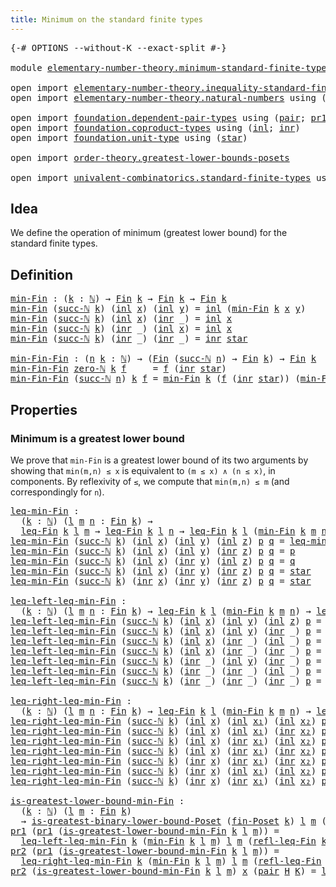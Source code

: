 ```yaml
---
title: Minimum on the standard finite types
---
```


<pre class="Agda"><a id="62" class="Symbol">{-#</a> <a id="66" class="Keyword">OPTIONS</a> <a id="74" class="Pragma">--without-K</a> <a id="86" class="Pragma">--exact-split</a> <a id="100" class="Symbol">#-}</a>

<a id="105" class="Keyword">module</a> <a id="112" href="elementary-number-theory.minimum-standard-finite-types.html" class="Module">elementary-number-theory.minimum-standard-finite-types</a> <a id="167" class="Keyword">where</a>

<a id="174" class="Keyword">open</a> <a id="179" class="Keyword">import</a> <a id="186" href="elementary-number-theory.inequality-standard-finite-types.html" class="Module">elementary-number-theory.inequality-standard-finite-types</a>
<a id="244" class="Keyword">open</a> <a id="249" class="Keyword">import</a> <a id="256" href="elementary-number-theory.natural-numbers.html" class="Module">elementary-number-theory.natural-numbers</a> <a id="297" class="Keyword">using</a> <a id="303" class="Symbol">(</a><a id="304" href="elementary-number-theory.natural-numbers.html#1548" class="Datatype">ℕ</a><a id="305" class="Symbol">;</a> <a id="307" href="elementary-number-theory.natural-numbers.html#1569" class="InductiveConstructor">zero-ℕ</a><a id="313" class="Symbol">;</a> <a id="315" href="elementary-number-theory.natural-numbers.html#1582" class="InductiveConstructor">succ-ℕ</a><a id="321" class="Symbol">)</a>

<a id="324" class="Keyword">open</a> <a id="329" class="Keyword">import</a> <a id="336" href="foundation.dependent-pair-types.html" class="Module">foundation.dependent-pair-types</a> <a id="368" class="Keyword">using</a> <a id="374" class="Symbol">(</a><a id="375" href="foundation-core.dependent-pair-types.html#588" class="InductiveConstructor">pair</a><a id="379" class="Symbol">;</a> <a id="381" href="foundation-core.dependent-pair-types.html#605" class="Field">pr1</a><a id="384" class="Symbol">;</a> <a id="386" href="foundation-core.dependent-pair-types.html#617" class="Field">pr2</a><a id="389" class="Symbol">)</a>
<a id="391" class="Keyword">open</a> <a id="396" class="Keyword">import</a> <a id="403" href="foundation.coproduct-types.html" class="Module">foundation.coproduct-types</a> <a id="430" class="Keyword">using</a> <a id="436" class="Symbol">(</a><a id="437" href="foundation.coproduct-types.html#1249" class="InductiveConstructor">inl</a><a id="440" class="Symbol">;</a> <a id="442" href="foundation.coproduct-types.html#1267" class="InductiveConstructor">inr</a><a id="445" class="Symbol">)</a>
<a id="447" class="Keyword">open</a> <a id="452" class="Keyword">import</a> <a id="459" href="foundation.unit-type.html" class="Module">foundation.unit-type</a> <a id="480" class="Keyword">using</a> <a id="486" class="Symbol">(</a><a id="487" href="foundation.unit-type.html#1108" class="InductiveConstructor">star</a><a id="491" class="Symbol">)</a>

<a id="494" class="Keyword">open</a> <a id="499" class="Keyword">import</a> <a id="506" href="order-theory.greatest-lower-bounds-posets.html" class="Module">order-theory.greatest-lower-bounds-posets</a>

<a id="549" class="Keyword">open</a> <a id="554" class="Keyword">import</a> <a id="561" href="univalent-combinatorics.standard-finite-types.html" class="Module">univalent-combinatorics.standard-finite-types</a> <a id="607" class="Keyword">using</a> <a id="613" class="Symbol">(</a><a id="614" href="univalent-combinatorics.standard-finite-types.html#2392" class="Function">Fin</a><a id="617" class="Symbol">)</a>
</pre>
## Idea

We define the operation of minimum (greatest lower bound) for the standard finite types.

## Definition

<pre class="Agda"><a id="min-Fin"></a><a id="746" href="elementary-number-theory.minimum-standard-finite-types.html#746" class="Function">min-Fin</a> <a id="754" class="Symbol">:</a> <a id="756" class="Symbol">(</a><a id="757" href="elementary-number-theory.minimum-standard-finite-types.html#757" class="Bound">k</a> <a id="759" class="Symbol">:</a> <a id="761" href="elementary-number-theory.natural-numbers.html#1548" class="Datatype">ℕ</a><a id="762" class="Symbol">)</a> <a id="764" class="Symbol">→</a> <a id="766" href="univalent-combinatorics.standard-finite-types.html#2392" class="Function">Fin</a> <a id="770" href="elementary-number-theory.minimum-standard-finite-types.html#757" class="Bound">k</a> <a id="772" class="Symbol">→</a> <a id="774" href="univalent-combinatorics.standard-finite-types.html#2392" class="Function">Fin</a> <a id="778" href="elementary-number-theory.minimum-standard-finite-types.html#757" class="Bound">k</a> <a id="780" class="Symbol">→</a> <a id="782" href="univalent-combinatorics.standard-finite-types.html#2392" class="Function">Fin</a> <a id="786" href="elementary-number-theory.minimum-standard-finite-types.html#757" class="Bound">k</a>
<a id="788" href="elementary-number-theory.minimum-standard-finite-types.html#746" class="Function">min-Fin</a> <a id="796" class="Symbol">(</a><a id="797" href="elementary-number-theory.natural-numbers.html#1582" class="InductiveConstructor">succ-ℕ</a> <a id="804" href="elementary-number-theory.minimum-standard-finite-types.html#804" class="Bound">k</a><a id="805" class="Symbol">)</a> <a id="807" class="Symbol">(</a><a id="808" href="foundation.coproduct-types.html#1249" class="InductiveConstructor">inl</a> <a id="812" href="elementary-number-theory.minimum-standard-finite-types.html#812" class="Bound">x</a><a id="813" class="Symbol">)</a> <a id="815" class="Symbol">(</a><a id="816" href="foundation.coproduct-types.html#1249" class="InductiveConstructor">inl</a> <a id="820" href="elementary-number-theory.minimum-standard-finite-types.html#820" class="Bound">y</a><a id="821" class="Symbol">)</a> <a id="823" class="Symbol">=</a> <a id="825" href="foundation.coproduct-types.html#1249" class="InductiveConstructor">inl</a> <a id="829" class="Symbol">(</a><a id="830" href="elementary-number-theory.minimum-standard-finite-types.html#746" class="Function">min-Fin</a> <a id="838" href="elementary-number-theory.minimum-standard-finite-types.html#804" class="Bound">k</a> <a id="840" href="elementary-number-theory.minimum-standard-finite-types.html#812" class="Bound">x</a> <a id="842" href="elementary-number-theory.minimum-standard-finite-types.html#820" class="Bound">y</a><a id="843" class="Symbol">)</a>
<a id="845" href="elementary-number-theory.minimum-standard-finite-types.html#746" class="Function">min-Fin</a> <a id="853" class="Symbol">(</a><a id="854" href="elementary-number-theory.natural-numbers.html#1582" class="InductiveConstructor">succ-ℕ</a> <a id="861" href="elementary-number-theory.minimum-standard-finite-types.html#861" class="Bound">k</a><a id="862" class="Symbol">)</a> <a id="864" class="Symbol">(</a><a id="865" href="foundation.coproduct-types.html#1249" class="InductiveConstructor">inl</a> <a id="869" href="elementary-number-theory.minimum-standard-finite-types.html#869" class="Bound">x</a><a id="870" class="Symbol">)</a> <a id="872" class="Symbol">(</a><a id="873" href="foundation.coproduct-types.html#1267" class="InductiveConstructor">inr</a> <a id="877" class="Symbol">_)</a> <a id="880" class="Symbol">=</a> <a id="882" href="foundation.coproduct-types.html#1249" class="InductiveConstructor">inl</a> <a id="886" href="elementary-number-theory.minimum-standard-finite-types.html#869" class="Bound">x</a>
<a id="888" href="elementary-number-theory.minimum-standard-finite-types.html#746" class="Function">min-Fin</a> <a id="896" class="Symbol">(</a><a id="897" href="elementary-number-theory.natural-numbers.html#1582" class="InductiveConstructor">succ-ℕ</a> <a id="904" href="elementary-number-theory.minimum-standard-finite-types.html#904" class="Bound">k</a><a id="905" class="Symbol">)</a> <a id="907" class="Symbol">(</a><a id="908" href="foundation.coproduct-types.html#1267" class="InductiveConstructor">inr</a> <a id="912" class="Symbol">_)</a> <a id="915" class="Symbol">(</a><a id="916" href="foundation.coproduct-types.html#1249" class="InductiveConstructor">inl</a> <a id="920" href="elementary-number-theory.minimum-standard-finite-types.html#920" class="Bound">x</a><a id="921" class="Symbol">)</a> <a id="923" class="Symbol">=</a> <a id="925" href="foundation.coproduct-types.html#1249" class="InductiveConstructor">inl</a> <a id="929" href="elementary-number-theory.minimum-standard-finite-types.html#920" class="Bound">x</a>
<a id="931" href="elementary-number-theory.minimum-standard-finite-types.html#746" class="Function">min-Fin</a> <a id="939" class="Symbol">(</a><a id="940" href="elementary-number-theory.natural-numbers.html#1582" class="InductiveConstructor">succ-ℕ</a> <a id="947" href="elementary-number-theory.minimum-standard-finite-types.html#947" class="Bound">k</a><a id="948" class="Symbol">)</a> <a id="950" class="Symbol">(</a><a id="951" href="foundation.coproduct-types.html#1267" class="InductiveConstructor">inr</a> <a id="955" class="Symbol">_)</a> <a id="958" class="Symbol">(</a><a id="959" href="foundation.coproduct-types.html#1267" class="InductiveConstructor">inr</a> <a id="963" class="Symbol">_)</a> <a id="966" class="Symbol">=</a> <a id="968" href="foundation.coproduct-types.html#1267" class="InductiveConstructor">inr</a> <a id="972" href="foundation.unit-type.html#1108" class="InductiveConstructor">star</a>

<a id="min-Fin-Fin"></a><a id="978" href="elementary-number-theory.minimum-standard-finite-types.html#978" class="Function">min-Fin-Fin</a> <a id="990" class="Symbol">:</a> <a id="992" class="Symbol">(</a><a id="993" href="elementary-number-theory.minimum-standard-finite-types.html#993" class="Bound">n</a> <a id="995" href="elementary-number-theory.minimum-standard-finite-types.html#995" class="Bound">k</a> <a id="997" class="Symbol">:</a> <a id="999" href="elementary-number-theory.natural-numbers.html#1548" class="Datatype">ℕ</a><a id="1000" class="Symbol">)</a> <a id="1002" class="Symbol">→</a> <a id="1004" class="Symbol">(</a><a id="1005" href="univalent-combinatorics.standard-finite-types.html#2392" class="Function">Fin</a> <a id="1009" class="Symbol">(</a><a id="1010" href="elementary-number-theory.natural-numbers.html#1582" class="InductiveConstructor">succ-ℕ</a> <a id="1017" href="elementary-number-theory.minimum-standard-finite-types.html#993" class="Bound">n</a><a id="1018" class="Symbol">)</a> <a id="1020" class="Symbol">→</a> <a id="1022" href="univalent-combinatorics.standard-finite-types.html#2392" class="Function">Fin</a> <a id="1026" href="elementary-number-theory.minimum-standard-finite-types.html#995" class="Bound">k</a><a id="1027" class="Symbol">)</a> <a id="1029" class="Symbol">→</a> <a id="1031" href="univalent-combinatorics.standard-finite-types.html#2392" class="Function">Fin</a> <a id="1035" href="elementary-number-theory.minimum-standard-finite-types.html#995" class="Bound">k</a>
<a id="1037" href="elementary-number-theory.minimum-standard-finite-types.html#978" class="Function">min-Fin-Fin</a> <a id="1049" href="elementary-number-theory.natural-numbers.html#1569" class="InductiveConstructor">zero-ℕ</a> <a id="1056" href="elementary-number-theory.minimum-standard-finite-types.html#1056" class="Bound">k</a> <a id="1058" href="elementary-number-theory.minimum-standard-finite-types.html#1058" class="Bound">f</a>     <a id="1064" class="Symbol">=</a> <a id="1066" href="elementary-number-theory.minimum-standard-finite-types.html#1058" class="Bound">f</a> <a id="1068" class="Symbol">(</a><a id="1069" href="foundation.coproduct-types.html#1267" class="InductiveConstructor">inr</a> <a id="1073" href="foundation.unit-type.html#1108" class="InductiveConstructor">star</a><a id="1077" class="Symbol">)</a>
<a id="1079" href="elementary-number-theory.minimum-standard-finite-types.html#978" class="Function">min-Fin-Fin</a> <a id="1091" class="Symbol">(</a><a id="1092" href="elementary-number-theory.natural-numbers.html#1582" class="InductiveConstructor">succ-ℕ</a> <a id="1099" href="elementary-number-theory.minimum-standard-finite-types.html#1099" class="Bound">n</a><a id="1100" class="Symbol">)</a> <a id="1102" href="elementary-number-theory.minimum-standard-finite-types.html#1102" class="Bound">k</a> <a id="1104" href="elementary-number-theory.minimum-standard-finite-types.html#1104" class="Bound">f</a> <a id="1106" class="Symbol">=</a> <a id="1108" href="elementary-number-theory.minimum-standard-finite-types.html#746" class="Function">min-Fin</a> <a id="1116" href="elementary-number-theory.minimum-standard-finite-types.html#1102" class="Bound">k</a> <a id="1118" class="Symbol">(</a><a id="1119" href="elementary-number-theory.minimum-standard-finite-types.html#1104" class="Bound">f</a> <a id="1121" class="Symbol">(</a><a id="1122" href="foundation.coproduct-types.html#1267" class="InductiveConstructor">inr</a> <a id="1126" href="foundation.unit-type.html#1108" class="InductiveConstructor">star</a><a id="1130" class="Symbol">))</a> <a id="1133" class="Symbol">(</a><a id="1134" href="elementary-number-theory.minimum-standard-finite-types.html#978" class="Function">min-Fin-Fin</a> <a id="1146" href="elementary-number-theory.minimum-standard-finite-types.html#1099" class="Bound">n</a> <a id="1148" href="elementary-number-theory.minimum-standard-finite-types.html#1102" class="Bound">k</a> <a id="1150" class="Symbol">(λ</a> <a id="1153" href="elementary-number-theory.minimum-standard-finite-types.html#1153" class="Bound">k</a> <a id="1155" class="Symbol">→</a> <a id="1157" href="elementary-number-theory.minimum-standard-finite-types.html#1104" class="Bound">f</a> <a id="1159" class="Symbol">(</a><a id="1160" href="foundation.coproduct-types.html#1249" class="InductiveConstructor">inl</a> <a id="1164" href="elementary-number-theory.minimum-standard-finite-types.html#1153" class="Bound">k</a><a id="1165" class="Symbol">)))</a>
</pre>
## Properties

### Minimum is a greatest lower bound

We prove that `min-Fin` is a greatest lower bound of its two arguments by showing that `min(m,n) ≤ x` is equivalent to `(m ≤ x) ∧ (n ≤ x)`, in components. By reflexivity of `≤`, we compute that `min(m,n) ≤ m` (and correspondingly for `n`).

<pre class="Agda"><a id="leq-min-Fin"></a><a id="1477" href="elementary-number-theory.minimum-standard-finite-types.html#1477" class="Function">leq-min-Fin</a> <a id="1489" class="Symbol">:</a>
  <a id="1493" class="Symbol">(</a><a id="1494" href="elementary-number-theory.minimum-standard-finite-types.html#1494" class="Bound">k</a> <a id="1496" class="Symbol">:</a> <a id="1498" href="elementary-number-theory.natural-numbers.html#1548" class="Datatype">ℕ</a><a id="1499" class="Symbol">)</a> <a id="1501" class="Symbol">(</a><a id="1502" href="elementary-number-theory.minimum-standard-finite-types.html#1502" class="Bound">l</a> <a id="1504" href="elementary-number-theory.minimum-standard-finite-types.html#1504" class="Bound">m</a> <a id="1506" href="elementary-number-theory.minimum-standard-finite-types.html#1506" class="Bound">n</a> <a id="1508" class="Symbol">:</a> <a id="1510" href="univalent-combinatorics.standard-finite-types.html#2392" class="Function">Fin</a> <a id="1514" href="elementary-number-theory.minimum-standard-finite-types.html#1494" class="Bound">k</a><a id="1515" class="Symbol">)</a> <a id="1517" class="Symbol">→</a>
  <a id="1521" href="elementary-number-theory.inequality-standard-finite-types.html#1210" class="Function">leq-Fin</a> <a id="1529" href="elementary-number-theory.minimum-standard-finite-types.html#1494" class="Bound">k</a> <a id="1531" href="elementary-number-theory.minimum-standard-finite-types.html#1502" class="Bound">l</a> <a id="1533" href="elementary-number-theory.minimum-standard-finite-types.html#1504" class="Bound">m</a> <a id="1535" class="Symbol">→</a> <a id="1537" href="elementary-number-theory.inequality-standard-finite-types.html#1210" class="Function">leq-Fin</a> <a id="1545" href="elementary-number-theory.minimum-standard-finite-types.html#1494" class="Bound">k</a> <a id="1547" href="elementary-number-theory.minimum-standard-finite-types.html#1502" class="Bound">l</a> <a id="1549" href="elementary-number-theory.minimum-standard-finite-types.html#1506" class="Bound">n</a> <a id="1551" class="Symbol">→</a> <a id="1553" href="elementary-number-theory.inequality-standard-finite-types.html#1210" class="Function">leq-Fin</a> <a id="1561" href="elementary-number-theory.minimum-standard-finite-types.html#1494" class="Bound">k</a> <a id="1563" href="elementary-number-theory.minimum-standard-finite-types.html#1502" class="Bound">l</a> <a id="1565" class="Symbol">(</a><a id="1566" href="elementary-number-theory.minimum-standard-finite-types.html#746" class="Function">min-Fin</a> <a id="1574" href="elementary-number-theory.minimum-standard-finite-types.html#1494" class="Bound">k</a> <a id="1576" href="elementary-number-theory.minimum-standard-finite-types.html#1504" class="Bound">m</a> <a id="1578" href="elementary-number-theory.minimum-standard-finite-types.html#1506" class="Bound">n</a><a id="1579" class="Symbol">)</a>
<a id="1581" href="elementary-number-theory.minimum-standard-finite-types.html#1477" class="Function">leq-min-Fin</a> <a id="1593" class="Symbol">(</a><a id="1594" href="elementary-number-theory.natural-numbers.html#1582" class="InductiveConstructor">succ-ℕ</a> <a id="1601" href="elementary-number-theory.minimum-standard-finite-types.html#1601" class="Bound">k</a><a id="1602" class="Symbol">)</a> <a id="1604" class="Symbol">(</a><a id="1605" href="foundation.coproduct-types.html#1249" class="InductiveConstructor">inl</a> <a id="1609" href="elementary-number-theory.minimum-standard-finite-types.html#1609" class="Bound">x</a><a id="1610" class="Symbol">)</a> <a id="1612" class="Symbol">(</a><a id="1613" href="foundation.coproduct-types.html#1249" class="InductiveConstructor">inl</a> <a id="1617" href="elementary-number-theory.minimum-standard-finite-types.html#1617" class="Bound">y</a><a id="1618" class="Symbol">)</a> <a id="1620" class="Symbol">(</a><a id="1621" href="foundation.coproduct-types.html#1249" class="InductiveConstructor">inl</a> <a id="1625" href="elementary-number-theory.minimum-standard-finite-types.html#1625" class="Bound">z</a><a id="1626" class="Symbol">)</a> <a id="1628" href="elementary-number-theory.minimum-standard-finite-types.html#1628" class="Bound">p</a> <a id="1630" href="elementary-number-theory.minimum-standard-finite-types.html#1630" class="Bound">q</a> <a id="1632" class="Symbol">=</a> <a id="1634" href="elementary-number-theory.minimum-standard-finite-types.html#1477" class="Function">leq-min-Fin</a> <a id="1646" href="elementary-number-theory.minimum-standard-finite-types.html#1601" class="Bound">k</a> <a id="1648" href="elementary-number-theory.minimum-standard-finite-types.html#1609" class="Bound">x</a> <a id="1650" href="elementary-number-theory.minimum-standard-finite-types.html#1617" class="Bound">y</a> <a id="1652" href="elementary-number-theory.minimum-standard-finite-types.html#1625" class="Bound">z</a> <a id="1654" href="elementary-number-theory.minimum-standard-finite-types.html#1628" class="Bound">p</a> <a id="1656" href="elementary-number-theory.minimum-standard-finite-types.html#1630" class="Bound">q</a>
<a id="1658" href="elementary-number-theory.minimum-standard-finite-types.html#1477" class="Function">leq-min-Fin</a> <a id="1670" class="Symbol">(</a><a id="1671" href="elementary-number-theory.natural-numbers.html#1582" class="InductiveConstructor">succ-ℕ</a> <a id="1678" href="elementary-number-theory.minimum-standard-finite-types.html#1678" class="Bound">k</a><a id="1679" class="Symbol">)</a> <a id="1681" class="Symbol">(</a><a id="1682" href="foundation.coproduct-types.html#1249" class="InductiveConstructor">inl</a> <a id="1686" href="elementary-number-theory.minimum-standard-finite-types.html#1686" class="Bound">x</a><a id="1687" class="Symbol">)</a> <a id="1689" class="Symbol">(</a><a id="1690" href="foundation.coproduct-types.html#1249" class="InductiveConstructor">inl</a> <a id="1694" href="elementary-number-theory.minimum-standard-finite-types.html#1694" class="Bound">y</a><a id="1695" class="Symbol">)</a> <a id="1697" class="Symbol">(</a><a id="1698" href="foundation.coproduct-types.html#1267" class="InductiveConstructor">inr</a> <a id="1702" href="elementary-number-theory.minimum-standard-finite-types.html#1702" class="Bound">z</a><a id="1703" class="Symbol">)</a> <a id="1705" href="elementary-number-theory.minimum-standard-finite-types.html#1705" class="Bound">p</a> <a id="1707" href="elementary-number-theory.minimum-standard-finite-types.html#1707" class="Bound">q</a> <a id="1709" class="Symbol">=</a> <a id="1711" href="elementary-number-theory.minimum-standard-finite-types.html#1705" class="Bound">p</a>
<a id="1713" href="elementary-number-theory.minimum-standard-finite-types.html#1477" class="Function">leq-min-Fin</a> <a id="1725" class="Symbol">(</a><a id="1726" href="elementary-number-theory.natural-numbers.html#1582" class="InductiveConstructor">succ-ℕ</a> <a id="1733" href="elementary-number-theory.minimum-standard-finite-types.html#1733" class="Bound">k</a><a id="1734" class="Symbol">)</a> <a id="1736" class="Symbol">(</a><a id="1737" href="foundation.coproduct-types.html#1249" class="InductiveConstructor">inl</a> <a id="1741" href="elementary-number-theory.minimum-standard-finite-types.html#1741" class="Bound">x</a><a id="1742" class="Symbol">)</a> <a id="1744" class="Symbol">(</a><a id="1745" href="foundation.coproduct-types.html#1267" class="InductiveConstructor">inr</a> <a id="1749" href="elementary-number-theory.minimum-standard-finite-types.html#1749" class="Bound">y</a><a id="1750" class="Symbol">)</a> <a id="1752" class="Symbol">(</a><a id="1753" href="foundation.coproduct-types.html#1249" class="InductiveConstructor">inl</a> <a id="1757" href="elementary-number-theory.minimum-standard-finite-types.html#1757" class="Bound">z</a><a id="1758" class="Symbol">)</a> <a id="1760" href="elementary-number-theory.minimum-standard-finite-types.html#1760" class="Bound">p</a> <a id="1762" href="elementary-number-theory.minimum-standard-finite-types.html#1762" class="Bound">q</a> <a id="1764" class="Symbol">=</a> <a id="1766" href="elementary-number-theory.minimum-standard-finite-types.html#1762" class="Bound">q</a>
<a id="1768" href="elementary-number-theory.minimum-standard-finite-types.html#1477" class="Function">leq-min-Fin</a> <a id="1780" class="Symbol">(</a><a id="1781" href="elementary-number-theory.natural-numbers.html#1582" class="InductiveConstructor">succ-ℕ</a> <a id="1788" href="elementary-number-theory.minimum-standard-finite-types.html#1788" class="Bound">k</a><a id="1789" class="Symbol">)</a> <a id="1791" class="Symbol">(</a><a id="1792" href="foundation.coproduct-types.html#1249" class="InductiveConstructor">inl</a> <a id="1796" href="elementary-number-theory.minimum-standard-finite-types.html#1796" class="Bound">x</a><a id="1797" class="Symbol">)</a> <a id="1799" class="Symbol">(</a><a id="1800" href="foundation.coproduct-types.html#1267" class="InductiveConstructor">inr</a> <a id="1804" href="elementary-number-theory.minimum-standard-finite-types.html#1804" class="Bound">y</a><a id="1805" class="Symbol">)</a> <a id="1807" class="Symbol">(</a><a id="1808" href="foundation.coproduct-types.html#1267" class="InductiveConstructor">inr</a> <a id="1812" href="elementary-number-theory.minimum-standard-finite-types.html#1812" class="Bound">z</a><a id="1813" class="Symbol">)</a> <a id="1815" href="elementary-number-theory.minimum-standard-finite-types.html#1815" class="Bound">p</a> <a id="1817" href="elementary-number-theory.minimum-standard-finite-types.html#1817" class="Bound">q</a> <a id="1819" class="Symbol">=</a> <a id="1821" href="foundation.unit-type.html#1108" class="InductiveConstructor">star</a>
<a id="1826" href="elementary-number-theory.minimum-standard-finite-types.html#1477" class="Function">leq-min-Fin</a> <a id="1838" class="Symbol">(</a><a id="1839" href="elementary-number-theory.natural-numbers.html#1582" class="InductiveConstructor">succ-ℕ</a> <a id="1846" href="elementary-number-theory.minimum-standard-finite-types.html#1846" class="Bound">k</a><a id="1847" class="Symbol">)</a> <a id="1849" class="Symbol">(</a><a id="1850" href="foundation.coproduct-types.html#1267" class="InductiveConstructor">inr</a> <a id="1854" href="elementary-number-theory.minimum-standard-finite-types.html#1854" class="Bound">x</a><a id="1855" class="Symbol">)</a> <a id="1857" class="Symbol">(</a><a id="1858" href="foundation.coproduct-types.html#1267" class="InductiveConstructor">inr</a> <a id="1862" href="elementary-number-theory.minimum-standard-finite-types.html#1862" class="Bound">y</a><a id="1863" class="Symbol">)</a> <a id="1865" class="Symbol">(</a><a id="1866" href="foundation.coproduct-types.html#1267" class="InductiveConstructor">inr</a> <a id="1870" href="elementary-number-theory.minimum-standard-finite-types.html#1870" class="Bound">z</a><a id="1871" class="Symbol">)</a> <a id="1873" href="elementary-number-theory.minimum-standard-finite-types.html#1873" class="Bound">p</a> <a id="1875" href="elementary-number-theory.minimum-standard-finite-types.html#1875" class="Bound">q</a> <a id="1877" class="Symbol">=</a> <a id="1879" href="foundation.unit-type.html#1108" class="InductiveConstructor">star</a>

<a id="leq-left-leq-min-Fin"></a><a id="1885" href="elementary-number-theory.minimum-standard-finite-types.html#1885" class="Function">leq-left-leq-min-Fin</a> <a id="1906" class="Symbol">:</a>
  <a id="1910" class="Symbol">(</a><a id="1911" href="elementary-number-theory.minimum-standard-finite-types.html#1911" class="Bound">k</a> <a id="1913" class="Symbol">:</a> <a id="1915" href="elementary-number-theory.natural-numbers.html#1548" class="Datatype">ℕ</a><a id="1916" class="Symbol">)</a> <a id="1918" class="Symbol">(</a><a id="1919" href="elementary-number-theory.minimum-standard-finite-types.html#1919" class="Bound">l</a> <a id="1921" href="elementary-number-theory.minimum-standard-finite-types.html#1921" class="Bound">m</a> <a id="1923" href="elementary-number-theory.minimum-standard-finite-types.html#1923" class="Bound">n</a> <a id="1925" class="Symbol">:</a> <a id="1927" href="univalent-combinatorics.standard-finite-types.html#2392" class="Function">Fin</a> <a id="1931" href="elementary-number-theory.minimum-standard-finite-types.html#1911" class="Bound">k</a><a id="1932" class="Symbol">)</a> <a id="1934" class="Symbol">→</a> <a id="1936" href="elementary-number-theory.inequality-standard-finite-types.html#1210" class="Function">leq-Fin</a> <a id="1944" href="elementary-number-theory.minimum-standard-finite-types.html#1911" class="Bound">k</a> <a id="1946" href="elementary-number-theory.minimum-standard-finite-types.html#1919" class="Bound">l</a> <a id="1948" class="Symbol">(</a><a id="1949" href="elementary-number-theory.minimum-standard-finite-types.html#746" class="Function">min-Fin</a> <a id="1957" href="elementary-number-theory.minimum-standard-finite-types.html#1911" class="Bound">k</a> <a id="1959" href="elementary-number-theory.minimum-standard-finite-types.html#1921" class="Bound">m</a> <a id="1961" href="elementary-number-theory.minimum-standard-finite-types.html#1923" class="Bound">n</a><a id="1962" class="Symbol">)</a> <a id="1964" class="Symbol">→</a> <a id="1966" href="elementary-number-theory.inequality-standard-finite-types.html#1210" class="Function">leq-Fin</a> <a id="1974" href="elementary-number-theory.minimum-standard-finite-types.html#1911" class="Bound">k</a> <a id="1976" href="elementary-number-theory.minimum-standard-finite-types.html#1919" class="Bound">l</a> <a id="1978" href="elementary-number-theory.minimum-standard-finite-types.html#1921" class="Bound">m</a>
<a id="1980" href="elementary-number-theory.minimum-standard-finite-types.html#1885" class="Function">leq-left-leq-min-Fin</a> <a id="2001" class="Symbol">(</a><a id="2002" href="elementary-number-theory.natural-numbers.html#1582" class="InductiveConstructor">succ-ℕ</a> <a id="2009" href="elementary-number-theory.minimum-standard-finite-types.html#2009" class="Bound">k</a><a id="2010" class="Symbol">)</a> <a id="2012" class="Symbol">(</a><a id="2013" href="foundation.coproduct-types.html#1249" class="InductiveConstructor">inl</a> <a id="2017" href="elementary-number-theory.minimum-standard-finite-types.html#2017" class="Bound">x</a><a id="2018" class="Symbol">)</a> <a id="2020" class="Symbol">(</a><a id="2021" href="foundation.coproduct-types.html#1249" class="InductiveConstructor">inl</a> <a id="2025" href="elementary-number-theory.minimum-standard-finite-types.html#2025" class="Bound">y</a><a id="2026" class="Symbol">)</a> <a id="2028" class="Symbol">(</a><a id="2029" href="foundation.coproduct-types.html#1249" class="InductiveConstructor">inl</a> <a id="2033" href="elementary-number-theory.minimum-standard-finite-types.html#2033" class="Bound">z</a><a id="2034" class="Symbol">)</a> <a id="2036" href="elementary-number-theory.minimum-standard-finite-types.html#2036" class="Bound">p</a> <a id="2038" class="Symbol">=</a> <a id="2040" href="elementary-number-theory.minimum-standard-finite-types.html#1885" class="Function">leq-left-leq-min-Fin</a> <a id="2061" href="elementary-number-theory.minimum-standard-finite-types.html#2009" class="Bound">k</a> <a id="2063" href="elementary-number-theory.minimum-standard-finite-types.html#2017" class="Bound">x</a> <a id="2065" href="elementary-number-theory.minimum-standard-finite-types.html#2025" class="Bound">y</a> <a id="2067" href="elementary-number-theory.minimum-standard-finite-types.html#2033" class="Bound">z</a> <a id="2069" href="elementary-number-theory.minimum-standard-finite-types.html#2036" class="Bound">p</a>
<a id="2071" href="elementary-number-theory.minimum-standard-finite-types.html#1885" class="Function">leq-left-leq-min-Fin</a> <a id="2092" class="Symbol">(</a><a id="2093" href="elementary-number-theory.natural-numbers.html#1582" class="InductiveConstructor">succ-ℕ</a> <a id="2100" href="elementary-number-theory.minimum-standard-finite-types.html#2100" class="Bound">k</a><a id="2101" class="Symbol">)</a> <a id="2103" class="Symbol">(</a><a id="2104" href="foundation.coproduct-types.html#1249" class="InductiveConstructor">inl</a> <a id="2108" href="elementary-number-theory.minimum-standard-finite-types.html#2108" class="Bound">x</a><a id="2109" class="Symbol">)</a> <a id="2111" class="Symbol">(</a><a id="2112" href="foundation.coproduct-types.html#1249" class="InductiveConstructor">inl</a> <a id="2116" href="elementary-number-theory.minimum-standard-finite-types.html#2116" class="Bound">y</a><a id="2117" class="Symbol">)</a> <a id="2119" class="Symbol">(</a><a id="2120" href="foundation.coproduct-types.html#1267" class="InductiveConstructor">inr</a> <a id="2124" class="Symbol">_)</a> <a id="2127" href="elementary-number-theory.minimum-standard-finite-types.html#2127" class="Bound">p</a> <a id="2129" class="Symbol">=</a> <a id="2131" href="elementary-number-theory.minimum-standard-finite-types.html#2127" class="Bound">p</a>
<a id="2133" href="elementary-number-theory.minimum-standard-finite-types.html#1885" class="Function">leq-left-leq-min-Fin</a> <a id="2154" class="Symbol">(</a><a id="2155" href="elementary-number-theory.natural-numbers.html#1582" class="InductiveConstructor">succ-ℕ</a> <a id="2162" href="elementary-number-theory.minimum-standard-finite-types.html#2162" class="Bound">k</a><a id="2163" class="Symbol">)</a> <a id="2165" class="Symbol">(</a><a id="2166" href="foundation.coproduct-types.html#1249" class="InductiveConstructor">inl</a> <a id="2170" href="elementary-number-theory.minimum-standard-finite-types.html#2170" class="Bound">x</a><a id="2171" class="Symbol">)</a> <a id="2173" class="Symbol">(</a><a id="2174" href="foundation.coproduct-types.html#1267" class="InductiveConstructor">inr</a> <a id="2178" class="Symbol">_)</a> <a id="2181" class="Symbol">(</a><a id="2182" href="foundation.coproduct-types.html#1249" class="InductiveConstructor">inl</a> <a id="2186" class="Symbol">_)</a> <a id="2189" href="elementary-number-theory.minimum-standard-finite-types.html#2189" class="Bound">p</a> <a id="2191" class="Symbol">=</a> <a id="2193" href="foundation.unit-type.html#1108" class="InductiveConstructor">star</a>
<a id="2198" href="elementary-number-theory.minimum-standard-finite-types.html#1885" class="Function">leq-left-leq-min-Fin</a> <a id="2219" class="Symbol">(</a><a id="2220" href="elementary-number-theory.natural-numbers.html#1582" class="InductiveConstructor">succ-ℕ</a> <a id="2227" href="elementary-number-theory.minimum-standard-finite-types.html#2227" class="Bound">k</a><a id="2228" class="Symbol">)</a> <a id="2230" class="Symbol">(</a><a id="2231" href="foundation.coproduct-types.html#1249" class="InductiveConstructor">inl</a> <a id="2235" href="elementary-number-theory.minimum-standard-finite-types.html#2235" class="Bound">x</a><a id="2236" class="Symbol">)</a> <a id="2238" class="Symbol">(</a><a id="2239" href="foundation.coproduct-types.html#1267" class="InductiveConstructor">inr</a> <a id="2243" class="Symbol">_)</a> <a id="2246" class="Symbol">(</a><a id="2247" href="foundation.coproduct-types.html#1267" class="InductiveConstructor">inr</a> <a id="2251" class="Symbol">_)</a> <a id="2254" href="elementary-number-theory.minimum-standard-finite-types.html#2254" class="Bound">p</a> <a id="2256" class="Symbol">=</a> <a id="2258" href="foundation.unit-type.html#1108" class="InductiveConstructor">star</a>
<a id="2263" href="elementary-number-theory.minimum-standard-finite-types.html#1885" class="Function">leq-left-leq-min-Fin</a> <a id="2284" class="Symbol">(</a><a id="2285" href="elementary-number-theory.natural-numbers.html#1582" class="InductiveConstructor">succ-ℕ</a> <a id="2292" href="elementary-number-theory.minimum-standard-finite-types.html#2292" class="Bound">k</a><a id="2293" class="Symbol">)</a> <a id="2295" class="Symbol">(</a><a id="2296" href="foundation.coproduct-types.html#1267" class="InductiveConstructor">inr</a> <a id="2300" class="Symbol">_)</a> <a id="2303" class="Symbol">(</a><a id="2304" href="foundation.coproduct-types.html#1249" class="InductiveConstructor">inl</a> <a id="2308" href="elementary-number-theory.minimum-standard-finite-types.html#2308" class="Bound">y</a><a id="2309" class="Symbol">)</a> <a id="2311" class="Symbol">(</a><a id="2312" href="foundation.coproduct-types.html#1267" class="InductiveConstructor">inr</a> <a id="2316" class="Symbol">_)</a> <a id="2319" href="elementary-number-theory.minimum-standard-finite-types.html#2319" class="Bound">p</a> <a id="2321" class="Symbol">=</a> <a id="2323" href="elementary-number-theory.minimum-standard-finite-types.html#2319" class="Bound">p</a>
<a id="2325" href="elementary-number-theory.minimum-standard-finite-types.html#1885" class="Function">leq-left-leq-min-Fin</a> <a id="2346" class="Symbol">(</a><a id="2347" href="elementary-number-theory.natural-numbers.html#1582" class="InductiveConstructor">succ-ℕ</a> <a id="2354" href="elementary-number-theory.minimum-standard-finite-types.html#2354" class="Bound">k</a><a id="2355" class="Symbol">)</a> <a id="2357" class="Symbol">(</a><a id="2358" href="foundation.coproduct-types.html#1267" class="InductiveConstructor">inr</a> <a id="2362" class="Symbol">_)</a> <a id="2365" class="Symbol">(</a><a id="2366" href="foundation.coproduct-types.html#1267" class="InductiveConstructor">inr</a> <a id="2370" class="Symbol">_)</a> <a id="2373" class="Symbol">(</a><a id="2374" href="foundation.coproduct-types.html#1249" class="InductiveConstructor">inl</a> <a id="2378" class="Symbol">_)</a> <a id="2381" href="elementary-number-theory.minimum-standard-finite-types.html#2381" class="Bound">p</a> <a id="2383" class="Symbol">=</a> <a id="2385" href="foundation.unit-type.html#1108" class="InductiveConstructor">star</a>
<a id="2390" href="elementary-number-theory.minimum-standard-finite-types.html#1885" class="Function">leq-left-leq-min-Fin</a> <a id="2411" class="Symbol">(</a><a id="2412" href="elementary-number-theory.natural-numbers.html#1582" class="InductiveConstructor">succ-ℕ</a> <a id="2419" href="elementary-number-theory.minimum-standard-finite-types.html#2419" class="Bound">k</a><a id="2420" class="Symbol">)</a> <a id="2422" class="Symbol">(</a><a id="2423" href="foundation.coproduct-types.html#1267" class="InductiveConstructor">inr</a> <a id="2427" class="Symbol">_)</a> <a id="2430" class="Symbol">(</a><a id="2431" href="foundation.coproduct-types.html#1267" class="InductiveConstructor">inr</a> <a id="2435" class="Symbol">_)</a> <a id="2438" class="Symbol">(</a><a id="2439" href="foundation.coproduct-types.html#1267" class="InductiveConstructor">inr</a> <a id="2443" class="Symbol">_)</a> <a id="2446" href="elementary-number-theory.minimum-standard-finite-types.html#2446" class="Bound">p</a> <a id="2448" class="Symbol">=</a> <a id="2450" href="foundation.unit-type.html#1108" class="InductiveConstructor">star</a>

<a id="leq-right-leq-min-Fin"></a><a id="2456" href="elementary-number-theory.minimum-standard-finite-types.html#2456" class="Function">leq-right-leq-min-Fin</a> <a id="2478" class="Symbol">:</a>
  <a id="2482" class="Symbol">(</a><a id="2483" href="elementary-number-theory.minimum-standard-finite-types.html#2483" class="Bound">k</a> <a id="2485" class="Symbol">:</a> <a id="2487" href="elementary-number-theory.natural-numbers.html#1548" class="Datatype">ℕ</a><a id="2488" class="Symbol">)</a> <a id="2490" class="Symbol">(</a><a id="2491" href="elementary-number-theory.minimum-standard-finite-types.html#2491" class="Bound">l</a> <a id="2493" href="elementary-number-theory.minimum-standard-finite-types.html#2493" class="Bound">m</a> <a id="2495" href="elementary-number-theory.minimum-standard-finite-types.html#2495" class="Bound">n</a> <a id="2497" class="Symbol">:</a> <a id="2499" href="univalent-combinatorics.standard-finite-types.html#2392" class="Function">Fin</a> <a id="2503" href="elementary-number-theory.minimum-standard-finite-types.html#2483" class="Bound">k</a><a id="2504" class="Symbol">)</a> <a id="2506" class="Symbol">→</a> <a id="2508" href="elementary-number-theory.inequality-standard-finite-types.html#1210" class="Function">leq-Fin</a> <a id="2516" href="elementary-number-theory.minimum-standard-finite-types.html#2483" class="Bound">k</a> <a id="2518" href="elementary-number-theory.minimum-standard-finite-types.html#2491" class="Bound">l</a> <a id="2520" class="Symbol">(</a><a id="2521" href="elementary-number-theory.minimum-standard-finite-types.html#746" class="Function">min-Fin</a> <a id="2529" href="elementary-number-theory.minimum-standard-finite-types.html#2483" class="Bound">k</a> <a id="2531" href="elementary-number-theory.minimum-standard-finite-types.html#2493" class="Bound">m</a> <a id="2533" href="elementary-number-theory.minimum-standard-finite-types.html#2495" class="Bound">n</a><a id="2534" class="Symbol">)</a> <a id="2536" class="Symbol">→</a> <a id="2538" href="elementary-number-theory.inequality-standard-finite-types.html#1210" class="Function">leq-Fin</a> <a id="2546" href="elementary-number-theory.minimum-standard-finite-types.html#2483" class="Bound">k</a> <a id="2548" href="elementary-number-theory.minimum-standard-finite-types.html#2491" class="Bound">l</a> <a id="2550" href="elementary-number-theory.minimum-standard-finite-types.html#2495" class="Bound">n</a>
<a id="2552" href="elementary-number-theory.minimum-standard-finite-types.html#2456" class="Function">leq-right-leq-min-Fin</a> <a id="2574" class="Symbol">(</a><a id="2575" href="elementary-number-theory.natural-numbers.html#1582" class="InductiveConstructor">succ-ℕ</a> <a id="2582" href="elementary-number-theory.minimum-standard-finite-types.html#2582" class="Bound">k</a><a id="2583" class="Symbol">)</a> <a id="2585" class="Symbol">(</a><a id="2586" href="foundation.coproduct-types.html#1249" class="InductiveConstructor">inl</a> <a id="2590" href="elementary-number-theory.minimum-standard-finite-types.html#2590" class="Bound">x</a><a id="2591" class="Symbol">)</a> <a id="2593" class="Symbol">(</a><a id="2594" href="foundation.coproduct-types.html#1249" class="InductiveConstructor">inl</a> <a id="2598" href="elementary-number-theory.minimum-standard-finite-types.html#2598" class="Bound">x₁</a><a id="2600" class="Symbol">)</a> <a id="2602" class="Symbol">(</a><a id="2603" href="foundation.coproduct-types.html#1249" class="InductiveConstructor">inl</a> <a id="2607" href="elementary-number-theory.minimum-standard-finite-types.html#2607" class="Bound">x₂</a><a id="2609" class="Symbol">)</a> <a id="2611" href="elementary-number-theory.minimum-standard-finite-types.html#2611" class="Bound">p</a> <a id="2613" class="Symbol">=</a> <a id="2615" href="elementary-number-theory.minimum-standard-finite-types.html#2456" class="Function">leq-right-leq-min-Fin</a> <a id="2637" href="elementary-number-theory.minimum-standard-finite-types.html#2582" class="Bound">k</a> <a id="2639" href="elementary-number-theory.minimum-standard-finite-types.html#2590" class="Bound">x</a> <a id="2641" href="elementary-number-theory.minimum-standard-finite-types.html#2598" class="Bound">x₁</a> <a id="2644" href="elementary-number-theory.minimum-standard-finite-types.html#2607" class="Bound">x₂</a> <a id="2647" href="elementary-number-theory.minimum-standard-finite-types.html#2611" class="Bound">p</a>
<a id="2649" href="elementary-number-theory.minimum-standard-finite-types.html#2456" class="Function">leq-right-leq-min-Fin</a> <a id="2671" class="Symbol">(</a><a id="2672" href="elementary-number-theory.natural-numbers.html#1582" class="InductiveConstructor">succ-ℕ</a> <a id="2679" href="elementary-number-theory.minimum-standard-finite-types.html#2679" class="Bound">k</a><a id="2680" class="Symbol">)</a> <a id="2682" class="Symbol">(</a><a id="2683" href="foundation.coproduct-types.html#1249" class="InductiveConstructor">inl</a> <a id="2687" href="elementary-number-theory.minimum-standard-finite-types.html#2687" class="Bound">x</a><a id="2688" class="Symbol">)</a> <a id="2690" class="Symbol">(</a><a id="2691" href="foundation.coproduct-types.html#1249" class="InductiveConstructor">inl</a> <a id="2695" href="elementary-number-theory.minimum-standard-finite-types.html#2695" class="Bound">x₁</a><a id="2697" class="Symbol">)</a> <a id="2699" class="Symbol">(</a><a id="2700" href="foundation.coproduct-types.html#1267" class="InductiveConstructor">inr</a> <a id="2704" href="elementary-number-theory.minimum-standard-finite-types.html#2704" class="Bound">x₂</a><a id="2706" class="Symbol">)</a> <a id="2708" href="elementary-number-theory.minimum-standard-finite-types.html#2708" class="Bound">p</a> <a id="2710" class="Symbol">=</a> <a id="2712" href="foundation.unit-type.html#1108" class="InductiveConstructor">star</a>
<a id="2717" href="elementary-number-theory.minimum-standard-finite-types.html#2456" class="Function">leq-right-leq-min-Fin</a> <a id="2739" class="Symbol">(</a><a id="2740" href="elementary-number-theory.natural-numbers.html#1582" class="InductiveConstructor">succ-ℕ</a> <a id="2747" href="elementary-number-theory.minimum-standard-finite-types.html#2747" class="Bound">k</a><a id="2748" class="Symbol">)</a> <a id="2750" class="Symbol">(</a><a id="2751" href="foundation.coproduct-types.html#1249" class="InductiveConstructor">inl</a> <a id="2755" href="elementary-number-theory.minimum-standard-finite-types.html#2755" class="Bound">x</a><a id="2756" class="Symbol">)</a> <a id="2758" class="Symbol">(</a><a id="2759" href="foundation.coproduct-types.html#1267" class="InductiveConstructor">inr</a> <a id="2763" href="elementary-number-theory.minimum-standard-finite-types.html#2763" class="Bound">x₁</a><a id="2765" class="Symbol">)</a> <a id="2767" class="Symbol">(</a><a id="2768" href="foundation.coproduct-types.html#1249" class="InductiveConstructor">inl</a> <a id="2772" href="elementary-number-theory.minimum-standard-finite-types.html#2772" class="Bound">x₂</a><a id="2774" class="Symbol">)</a> <a id="2776" href="elementary-number-theory.minimum-standard-finite-types.html#2776" class="Bound">p</a> <a id="2778" class="Symbol">=</a> <a id="2780" href="elementary-number-theory.minimum-standard-finite-types.html#2776" class="Bound">p</a>
<a id="2782" href="elementary-number-theory.minimum-standard-finite-types.html#2456" class="Function">leq-right-leq-min-Fin</a> <a id="2804" class="Symbol">(</a><a id="2805" href="elementary-number-theory.natural-numbers.html#1582" class="InductiveConstructor">succ-ℕ</a> <a id="2812" href="elementary-number-theory.minimum-standard-finite-types.html#2812" class="Bound">k</a><a id="2813" class="Symbol">)</a> <a id="2815" class="Symbol">(</a><a id="2816" href="foundation.coproduct-types.html#1249" class="InductiveConstructor">inl</a> <a id="2820" href="elementary-number-theory.minimum-standard-finite-types.html#2820" class="Bound">x</a><a id="2821" class="Symbol">)</a> <a id="2823" class="Symbol">(</a><a id="2824" href="foundation.coproduct-types.html#1267" class="InductiveConstructor">inr</a> <a id="2828" href="elementary-number-theory.minimum-standard-finite-types.html#2828" class="Bound">x₁</a><a id="2830" class="Symbol">)</a> <a id="2832" class="Symbol">(</a><a id="2833" href="foundation.coproduct-types.html#1267" class="InductiveConstructor">inr</a> <a id="2837" href="elementary-number-theory.minimum-standard-finite-types.html#2837" class="Bound">x₂</a><a id="2839" class="Symbol">)</a> <a id="2841" href="elementary-number-theory.minimum-standard-finite-types.html#2841" class="Bound">p</a> <a id="2843" class="Symbol">=</a> <a id="2845" href="foundation.unit-type.html#1108" class="InductiveConstructor">star</a>
<a id="2850" href="elementary-number-theory.minimum-standard-finite-types.html#2456" class="Function">leq-right-leq-min-Fin</a> <a id="2872" class="Symbol">(</a><a id="2873" href="elementary-number-theory.natural-numbers.html#1582" class="InductiveConstructor">succ-ℕ</a> <a id="2880" href="elementary-number-theory.minimum-standard-finite-types.html#2880" class="Bound">k</a><a id="2881" class="Symbol">)</a> <a id="2883" class="Symbol">(</a><a id="2884" href="foundation.coproduct-types.html#1267" class="InductiveConstructor">inr</a> <a id="2888" href="elementary-number-theory.minimum-standard-finite-types.html#2888" class="Bound">x</a><a id="2889" class="Symbol">)</a> <a id="2891" class="Symbol">(</a><a id="2892" href="foundation.coproduct-types.html#1267" class="InductiveConstructor">inr</a> <a id="2896" href="elementary-number-theory.minimum-standard-finite-types.html#2896" class="Bound">x₁</a><a id="2898" class="Symbol">)</a> <a id="2900" class="Symbol">(</a><a id="2901" href="foundation.coproduct-types.html#1267" class="InductiveConstructor">inr</a> <a id="2905" href="elementary-number-theory.minimum-standard-finite-types.html#2905" class="Bound">x₂</a><a id="2907" class="Symbol">)</a> <a id="2909" href="elementary-number-theory.minimum-standard-finite-types.html#2909" class="Bound">p</a> <a id="2911" class="Symbol">=</a> <a id="2913" href="foundation.unit-type.html#1108" class="InductiveConstructor">star</a>
<a id="2918" href="elementary-number-theory.minimum-standard-finite-types.html#2456" class="Function">leq-right-leq-min-Fin</a> <a id="2940" class="Symbol">(</a><a id="2941" href="elementary-number-theory.natural-numbers.html#1582" class="InductiveConstructor">succ-ℕ</a> <a id="2948" href="elementary-number-theory.minimum-standard-finite-types.html#2948" class="Bound">k</a><a id="2949" class="Symbol">)</a> <a id="2951" class="Symbol">(</a><a id="2952" href="foundation.coproduct-types.html#1267" class="InductiveConstructor">inr</a> <a id="2956" href="elementary-number-theory.minimum-standard-finite-types.html#2956" class="Bound">x</a><a id="2957" class="Symbol">)</a> <a id="2959" class="Symbol">(</a><a id="2960" href="foundation.coproduct-types.html#1249" class="InductiveConstructor">inl</a> <a id="2964" href="elementary-number-theory.minimum-standard-finite-types.html#2964" class="Bound">x₁</a><a id="2966" class="Symbol">)</a> <a id="2968" class="Symbol">(</a><a id="2969" href="foundation.coproduct-types.html#1249" class="InductiveConstructor">inl</a> <a id="2973" href="elementary-number-theory.minimum-standard-finite-types.html#2973" class="Bound">x₂</a><a id="2975" class="Symbol">)</a> <a id="2977" href="elementary-number-theory.minimum-standard-finite-types.html#2977" class="Bound">p</a> <a id="2979" class="Symbol">=</a> <a id="2981" href="elementary-number-theory.minimum-standard-finite-types.html#2977" class="Bound">p</a>
<a id="2983" href="elementary-number-theory.minimum-standard-finite-types.html#2456" class="Function">leq-right-leq-min-Fin</a> <a id="3005" class="Symbol">(</a><a id="3006" href="elementary-number-theory.natural-numbers.html#1582" class="InductiveConstructor">succ-ℕ</a> <a id="3013" href="elementary-number-theory.minimum-standard-finite-types.html#3013" class="Bound">k</a><a id="3014" class="Symbol">)</a> <a id="3016" class="Symbol">(</a><a id="3017" href="foundation.coproduct-types.html#1267" class="InductiveConstructor">inr</a> <a id="3021" href="elementary-number-theory.minimum-standard-finite-types.html#3021" class="Bound">x</a><a id="3022" class="Symbol">)</a> <a id="3024" class="Symbol">(</a><a id="3025" href="foundation.coproduct-types.html#1267" class="InductiveConstructor">inr</a> <a id="3029" href="elementary-number-theory.minimum-standard-finite-types.html#3029" class="Bound">x₁</a><a id="3031" class="Symbol">)</a> <a id="3033" class="Symbol">(</a><a id="3034" href="foundation.coproduct-types.html#1249" class="InductiveConstructor">inl</a> <a id="3038" href="elementary-number-theory.minimum-standard-finite-types.html#3038" class="Bound">x₂</a><a id="3040" class="Symbol">)</a> <a id="3042" href="elementary-number-theory.minimum-standard-finite-types.html#3042" class="Bound">p</a> <a id="3044" class="Symbol">=</a> <a id="3046" href="elementary-number-theory.minimum-standard-finite-types.html#3042" class="Bound">p</a>

<a id="is-greatest-lower-bound-min-Fin"></a><a id="3049" href="elementary-number-theory.minimum-standard-finite-types.html#3049" class="Function">is-greatest-lower-bound-min-Fin</a> <a id="3081" class="Symbol">:</a>
  <a id="3085" class="Symbol">(</a><a id="3086" href="elementary-number-theory.minimum-standard-finite-types.html#3086" class="Bound">k</a> <a id="3088" class="Symbol">:</a> <a id="3090" href="elementary-number-theory.natural-numbers.html#1548" class="Datatype">ℕ</a><a id="3091" class="Symbol">)</a> <a id="3093" class="Symbol">(</a><a id="3094" href="elementary-number-theory.minimum-standard-finite-types.html#3094" class="Bound">l</a> <a id="3096" href="elementary-number-theory.minimum-standard-finite-types.html#3096" class="Bound">m</a> <a id="3098" class="Symbol">:</a> <a id="3100" href="univalent-combinatorics.standard-finite-types.html#2392" class="Function">Fin</a> <a id="3104" href="elementary-number-theory.minimum-standard-finite-types.html#3086" class="Bound">k</a><a id="3105" class="Symbol">)</a>
  <a id="3109" class="Symbol">→</a> <a id="3111" href="order-theory.greatest-lower-bounds-posets.html#2021" class="Function">is-greatest-binary-lower-bound-Poset</a> <a id="3148" class="Symbol">(</a><a id="3149" href="elementary-number-theory.inequality-standard-finite-types.html#4275" class="Function">fin-Poset</a> <a id="3159" href="elementary-number-theory.minimum-standard-finite-types.html#3086" class="Bound">k</a><a id="3160" class="Symbol">)</a> <a id="3162" href="elementary-number-theory.minimum-standard-finite-types.html#3094" class="Bound">l</a> <a id="3164" href="elementary-number-theory.minimum-standard-finite-types.html#3096" class="Bound">m</a> <a id="3166" class="Symbol">(</a><a id="3167" href="elementary-number-theory.minimum-standard-finite-types.html#746" class="Function">min-Fin</a> <a id="3175" href="elementary-number-theory.minimum-standard-finite-types.html#3086" class="Bound">k</a> <a id="3177" href="elementary-number-theory.minimum-standard-finite-types.html#3094" class="Bound">l</a> <a id="3179" href="elementary-number-theory.minimum-standard-finite-types.html#3096" class="Bound">m</a><a id="3180" class="Symbol">)</a>
<a id="3182" href="foundation-core.dependent-pair-types.html#605" class="Field">pr1</a> <a id="3186" class="Symbol">(</a><a id="3187" href="foundation-core.dependent-pair-types.html#605" class="Field">pr1</a> <a id="3191" class="Symbol">(</a><a id="3192" href="elementary-number-theory.minimum-standard-finite-types.html#3049" class="Function">is-greatest-lower-bound-min-Fin</a> <a id="3224" href="elementary-number-theory.minimum-standard-finite-types.html#3224" class="Bound">k</a> <a id="3226" href="elementary-number-theory.minimum-standard-finite-types.html#3226" class="Bound">l</a> <a id="3228" href="elementary-number-theory.minimum-standard-finite-types.html#3228" class="Bound">m</a><a id="3229" class="Symbol">))</a> <a id="3232" class="Symbol">=</a>
  <a id="3236" href="elementary-number-theory.minimum-standard-finite-types.html#1885" class="Function">leq-left-leq-min-Fin</a> <a id="3257" href="elementary-number-theory.minimum-standard-finite-types.html#3224" class="Bound">k</a> <a id="3259" class="Symbol">(</a><a id="3260" href="elementary-number-theory.minimum-standard-finite-types.html#746" class="Function">min-Fin</a> <a id="3268" href="elementary-number-theory.minimum-standard-finite-types.html#3224" class="Bound">k</a> <a id="3270" href="elementary-number-theory.minimum-standard-finite-types.html#3226" class="Bound">l</a> <a id="3272" href="elementary-number-theory.minimum-standard-finite-types.html#3228" class="Bound">m</a><a id="3273" class="Symbol">)</a> <a id="3275" href="elementary-number-theory.minimum-standard-finite-types.html#3226" class="Bound">l</a> <a id="3277" href="elementary-number-theory.minimum-standard-finite-types.html#3228" class="Bound">m</a> <a id="3279" class="Symbol">(</a><a id="3280" href="elementary-number-theory.inequality-standard-finite-types.html#1992" class="Function">refl-leq-Fin</a> <a id="3293" href="elementary-number-theory.minimum-standard-finite-types.html#3224" class="Bound">k</a> <a id="3295" class="Symbol">(</a><a id="3296" href="elementary-number-theory.minimum-standard-finite-types.html#746" class="Function">min-Fin</a> <a id="3304" href="elementary-number-theory.minimum-standard-finite-types.html#3224" class="Bound">k</a> <a id="3306" href="elementary-number-theory.minimum-standard-finite-types.html#3226" class="Bound">l</a> <a id="3308" href="elementary-number-theory.minimum-standard-finite-types.html#3228" class="Bound">m</a><a id="3309" class="Symbol">))</a>
<a id="3312" href="foundation-core.dependent-pair-types.html#617" class="Field">pr2</a> <a id="3316" class="Symbol">(</a><a id="3317" href="foundation-core.dependent-pair-types.html#605" class="Field">pr1</a> <a id="3321" class="Symbol">(</a><a id="3322" href="elementary-number-theory.minimum-standard-finite-types.html#3049" class="Function">is-greatest-lower-bound-min-Fin</a> <a id="3354" href="elementary-number-theory.minimum-standard-finite-types.html#3354" class="Bound">k</a> <a id="3356" href="elementary-number-theory.minimum-standard-finite-types.html#3356" class="Bound">l</a> <a id="3358" href="elementary-number-theory.minimum-standard-finite-types.html#3358" class="Bound">m</a><a id="3359" class="Symbol">))</a> <a id="3362" class="Symbol">=</a>
  <a id="3366" href="elementary-number-theory.minimum-standard-finite-types.html#2456" class="Function">leq-right-leq-min-Fin</a> <a id="3388" href="elementary-number-theory.minimum-standard-finite-types.html#3354" class="Bound">k</a> <a id="3390" class="Symbol">(</a><a id="3391" href="elementary-number-theory.minimum-standard-finite-types.html#746" class="Function">min-Fin</a> <a id="3399" href="elementary-number-theory.minimum-standard-finite-types.html#3354" class="Bound">k</a> <a id="3401" href="elementary-number-theory.minimum-standard-finite-types.html#3356" class="Bound">l</a> <a id="3403" href="elementary-number-theory.minimum-standard-finite-types.html#3358" class="Bound">m</a><a id="3404" class="Symbol">)</a> <a id="3406" href="elementary-number-theory.minimum-standard-finite-types.html#3356" class="Bound">l</a> <a id="3408" href="elementary-number-theory.minimum-standard-finite-types.html#3358" class="Bound">m</a> <a id="3410" class="Symbol">(</a><a id="3411" href="elementary-number-theory.inequality-standard-finite-types.html#1992" class="Function">refl-leq-Fin</a> <a id="3424" href="elementary-number-theory.minimum-standard-finite-types.html#3354" class="Bound">k</a> <a id="3426" class="Symbol">(</a><a id="3427" href="elementary-number-theory.minimum-standard-finite-types.html#746" class="Function">min-Fin</a> <a id="3435" href="elementary-number-theory.minimum-standard-finite-types.html#3354" class="Bound">k</a> <a id="3437" href="elementary-number-theory.minimum-standard-finite-types.html#3356" class="Bound">l</a> <a id="3439" href="elementary-number-theory.minimum-standard-finite-types.html#3358" class="Bound">m</a><a id="3440" class="Symbol">))</a>
<a id="3443" href="foundation-core.dependent-pair-types.html#617" class="Field">pr2</a> <a id="3447" class="Symbol">(</a><a id="3448" href="elementary-number-theory.minimum-standard-finite-types.html#3049" class="Function">is-greatest-lower-bound-min-Fin</a> <a id="3480" href="elementary-number-theory.minimum-standard-finite-types.html#3480" class="Bound">k</a> <a id="3482" href="elementary-number-theory.minimum-standard-finite-types.html#3482" class="Bound">l</a> <a id="3484" href="elementary-number-theory.minimum-standard-finite-types.html#3484" class="Bound">m</a><a id="3485" class="Symbol">)</a> <a id="3487" href="elementary-number-theory.minimum-standard-finite-types.html#3487" class="Bound">x</a> <a id="3489" class="Symbol">(</a><a id="3490" href="foundation-core.dependent-pair-types.html#588" class="InductiveConstructor">pair</a> <a id="3495" href="elementary-number-theory.minimum-standard-finite-types.html#3495" class="Bound">H</a> <a id="3497" href="elementary-number-theory.minimum-standard-finite-types.html#3497" class="Bound">K</a><a id="3498" class="Symbol">)</a> <a id="3500" class="Symbol">=</a> <a id="3502" href="elementary-number-theory.minimum-standard-finite-types.html#1477" class="Function">leq-min-Fin</a> <a id="3514" href="elementary-number-theory.minimum-standard-finite-types.html#3480" class="Bound">k</a> <a id="3516" href="elementary-number-theory.minimum-standard-finite-types.html#3487" class="Bound">x</a> <a id="3518" href="elementary-number-theory.minimum-standard-finite-types.html#3482" class="Bound">l</a> <a id="3520" href="elementary-number-theory.minimum-standard-finite-types.html#3484" class="Bound">m</a> <a id="3522" href="elementary-number-theory.minimum-standard-finite-types.html#3495" class="Bound">H</a> <a id="3524" href="elementary-number-theory.minimum-standard-finite-types.html#3497" class="Bound">K</a> 
</pre>